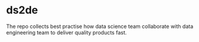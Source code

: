 # ds2de
The repo collects best practise how data science team collaborate with data engineering team to deliver quality products fast.
